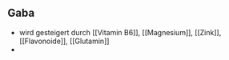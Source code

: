 ## Gaba
- wird gesteigert durch [[Vitamin B6]], [[Magnesium]], [[Zink]], [[Flavonoide]], [[Glutamin]]
- 